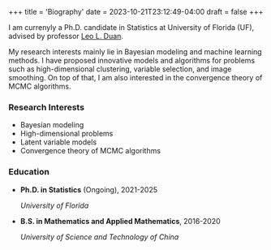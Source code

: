 +++
title = 'Biography'
date = 2023-10-21T23:12:49-04:00
draft = false
+++

I am currenyly a Ph.D. candidate in Statistics at University of Florida (UF), advised by professor [Leo L. Duan](https://leoduan.github.io/).

My research interests mainly lie in Bayesian modeling and machine learning methods. I have proposed innovative models and algorithms for problems such as high-dimensional clustering, variable selection, and image smoothing. On top of that, I am also interested in the convergence theory of MCMC algorithms.

### Research Interests
* Bayesian modeling
* High-dimensional problems
* Latent variable models
* Convergence theory of MCMC algorithms


### Education
* **Ph.D. in Statistics** (Ongoing), 2021-2025

  *University of Florida*

* **B.S. in Mathematics and Applied Mathematics**, 2016-2020

  *University of Science and Technology of China*
